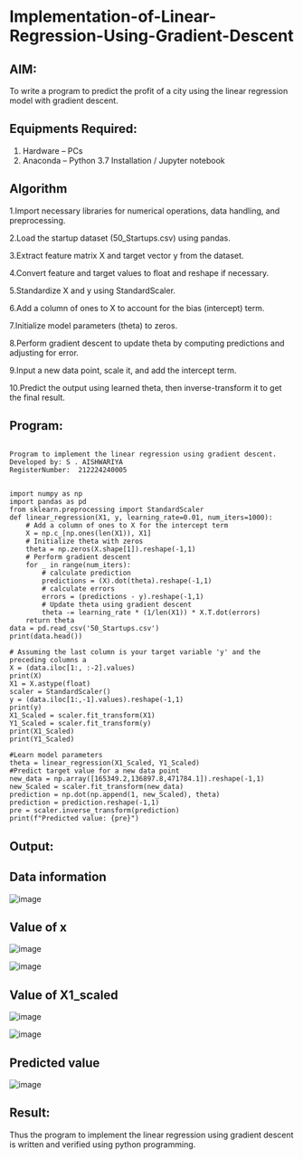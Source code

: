 # Implementation-of-Linear-Regression-Using-Gradient-Descent

## AIM:
To write a program to predict the profit of a city using the linear regression model with gradient descent.

## Equipments Required:
1. Hardware – PCs
2. Anaconda – Python 3.7 Installation / Jupyter notebook

## Algorithm

1.Import necessary libraries for numerical operations, data handling, and preprocessing.

2.Load the startup dataset (50_Startups.csv) using pandas.

3.Extract feature matrix X and target vector y from the dataset.

4.Convert feature and target values to float and reshape if necessary.

5.Standardize X and y using StandardScaler.

6.Add a column of ones to X to account for the bias (intercept) term.

7.Initialize model parameters (theta) to zeros.

8.Perform gradient descent to update theta by computing predictions and adjusting for error.

9.Input a new data point, scale it, and add the intercept term.

10.Predict the output using learned theta, then inverse-transform it to get the final result. 

## Program:
```

Program to implement the linear regression using gradient descent.
Developed by: S . AISHWARIYA
RegisterNumber:  212224240005

```
```

import numpy as np
import pandas as pd
from sklearn.preprocessing import StandardScaler
def linear_regression(X1, y, learning_rate=0.01, num_iters=1000):
    # Add a column of ones to X for the intercept term
    X = np.c_[np.ones(len(X1)), X1]
    # Initialize theta with zeros
    theta = np.zeros(X.shape[1]).reshape(-1,1)
    # Perform gradient descent
    for _ in range(num_iters):
        # calculate prediction
        predictions = (X).dot(theta).reshape(-1,1)
        # calculate errors
        errors = (predictions - y).reshape(-1,1)
        # Update theta using gradient descent
        theta -= learning_rate * (1/len(X1)) * X.T.dot(errors)
    return theta
data = pd.read_csv('50_Startups.csv')
print(data.head())

# Assuming the last column is your target variable 'y' and the preceding columns a
X = (data.iloc[1:, :-2].values)
print(X)
X1 = X.astype(float)
scaler = StandardScaler()
y = (data.iloc[1:,-1].values).reshape(-1,1)
print(y)
X1_Scaled = scaler.fit_transform(X1)
Y1_Scaled = scaler.fit_transform(y)
print(X1_Scaled)
print(Y1_Scaled)

#Learn model parameters
theta = linear_regression(X1_Scaled, Y1_Scaled)
#Predict target value for a new data point
new_data = np.array([165349.2,136897.8,471784.1]).reshape(-1,1)
new_Scaled = scaler.fit_transform(new_data)
prediction = np.dot(np.append(1, new_Scaled), theta)
prediction = prediction.reshape(-1,1)
pre = scaler.inverse_transform(prediction)
print(f"Predicted value: {pre}")

```

## Output:
## Data information

![image](https://github.com/user-attachments/assets/c26cd55a-5861-425c-9ee9-33b8ff9c0923)


## Value of x

![image](https://github.com/user-attachments/assets/abaf3965-a06a-470e-8f0e-cd26a6c5a58a)

![image](https://github.com/user-attachments/assets/b2862069-a35b-496e-b1bf-a57ba691dbde)

## Value of X1_scaled

![image](https://github.com/user-attachments/assets/e18b6862-5c6e-4286-a446-88d83bb695d6)

![image](https://github.com/user-attachments/assets/7fab1d0c-4706-4d7f-93ba-6668ed9fb188)

## Predicted value

![image](https://github.com/user-attachments/assets/26d25139-9f7c-4c70-9727-0a02988eb5c8)

## Result:
Thus the program to implement the linear regression using gradient descent is written and verified using python programming.
